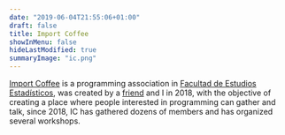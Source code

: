 ```yaml
---
date: "2019-06-04T21:55:06+01:00"
draft: false
title: Import Coffee
showInMenu: false
hideLastModified: true
summaryImage: "ic.png"
---
```


[Import Coffee](https://www.importcoffee.es/) is a programming association in 
[Facultad de Estudios Estadísticos](https://estudiosestadisticos.ucm.es/), was created by a [friend](https://www.linkedin.com/in/verdi-esteban-rey-blanco-16757817a/) and I in 2018, with the objective of creating a place where people interested
in programming can gather and talk, since 2018, IC has gathered dozens of members
and has organized several workshops.